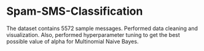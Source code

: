 # Spam-SMS-Classification
The dataset contains 5572 sample messages.
Performed data cleaning and visualization.
Also, performed hyperparameter tuning to get the best possible value of alpha for Multinomial Naive Bayes.
